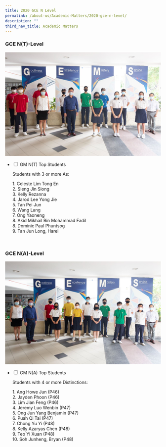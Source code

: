 ```yaml
---
title: 2020 GCE N Level
permalink: /about-us/Academic-Matters/2020-gce-n-level/
description: ""
third_nav_title: Academic Matters
---
```

<h3>GCE N(T)-Level</h3>

<img src="/images/MG_5188e.jpg">
<ul class="jekyllcodex_accordion">
  <li>
    <input type="checkbox" id="accordion1">
    <label for="accordion1">GM N(T) Top Students</label>
    <div>
      <p>Students with 3 or more As:</p>
			<p>1. Celeste Lim Tong En<br>2. Sieng Jin Siong<br>3. Kelly Rezanna<br>4. Jarod Lee Yong Jie<br>5. Tan Pei Jun<br>6. Wang Lang<br>7. Ong Yaoneng<br>8. Akid Mikhail Bin Mohammad Fadil<br>8. Dominic Paul Phuntsog<br>9. Tan Jun Long, Harel</p>
    </div>
	</li>
</ul>
<br>
<h3>GCE N(A)-Level</h3>
<img src="/images/MG_5171e.jpg">
<ul class="jekyllcodex_accordion">
  <li>
    <input type="checkbox" id="accordion2">
    <label for="accordion2">GM N(A) Top Students</label>
    <div>
      <p>Students with 4 or more Distinctions:</p>
			<p>1. Ang Howe Jun (P46)<br>2. Jayden Phoon (P46)<br>3. Lim Jian Feng (P46)<br>4. Jeremy Luo Wenbin (P47)<br>5. Ong Jun Yang Benjamin (P47)<br>6. Puah Qi Tai (P47)<br>7. Chong Yu Yi (P48)<br>8. Kelly Azaryas Chen (P48)<br>9. Teo Yi Xuan (P48)<br>10. Soh Junheng, Bryan (P48)</p>
    </div>
	</li>
</ul>